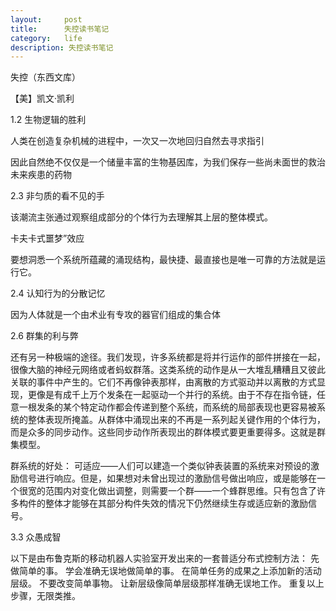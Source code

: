 ```yaml
---
layout:     post
title:      失控读书笔记
category:   life
description: 失控读书笔记
---
```

失控（东西文库）

【美】凯文·凯利

1.2 生物逻辑的胜利



人类在创造复杂机械的进程中，一次又一次地回归自然去寻求指引



因此自然绝不仅仅是一个储量丰富的生物基因库，为我们保存一些尚未面世的救治未来疾患的药物

2.3 非匀质的看不见的手



该潮流主张通过观察组成部分的个体行为去理解其上层的整体模式。



卡夫卡式噩梦”效应



要想洞悉一个系统所蕴藏的涌现结构，最快捷、最直接也是唯一可靠的方法就是运行它。

2.4 认知行为的分散记忆


因为人体就是一个由术业有专攻的器官们组成的集合体

2.6 群集的利与弊

还有另一种极端的途径。我们发现，许多系统都是将并行运作的部件拼接在一起，很像大脑的神经元网络或者蚂蚁群落。这类系统的动作是从一大堆乱糟糟且又彼此关联的事件中产生的。它们不再像钟表那样，由离散的方式驱动并以离散的方式显现，更像是有成千上万个发条在一起驱动一个并行的系统。由于不存在指令链，任意一根发条的某个特定动作都会传递到整个系统，而系统的局部表现也更容易被系统的整体表现所掩盖。从群体中涌现出来的不再是一系列起关键作用的个体行为，而是众多的同步动作。这些同步动作所表现出的群体模式要更重要得多。这就是群集模型。


群系统的好处：
可适应——人们可以建造一个类似钟表装置的系统来对预设的激励信号进行响应。但是，如果想对未曾出现过的激励信号做出响应，或是能够在一个很宽的范围内对变化做出调整，则需要一个群——一个蜂群思维。只有包含了许多构件的整体才能够在其部分构件失效的情况下仍然继续生存或适应新的激励信号。

3.3 众愚成智


以下是由布鲁克斯的移动机器人实验室开发出来的一套普适分布式控制方法：
先做简单的事。
学会准确无误地做简单的事。
在简单任务的成果之上添加新的活动层级。
不要改变简单事物。
让新层级像简单层级那样准确无误地工作。
重复以上步骤，无限类推。
